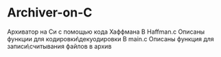 # Archiver-on-C
Архиватор на Си с помощью кода Хаффмана
В Haffman.c Описаны функции для кодировки\декуодировки
В main.c Описаны функция для записи\считывания файлов в архив
